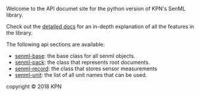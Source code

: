 Welcome to the API documet site for the python version of KPN's SenML library.

Check out the [detailed docs](https://kpn-iot.github.io/senml-library/) for an in-depth explanation of all the features in the library.
 
The following api sections are available:

- [senml-base](./senml_base): the base class for all senml objects.
- [senml-pack](./senml-pack): the class that represents root documents.
- [senml-record](./senml-record): the class that stores sensor measurements
- [senml-unit](./senml-unit): the list of all unit names that can be used.



copyright © 2018 KPN 